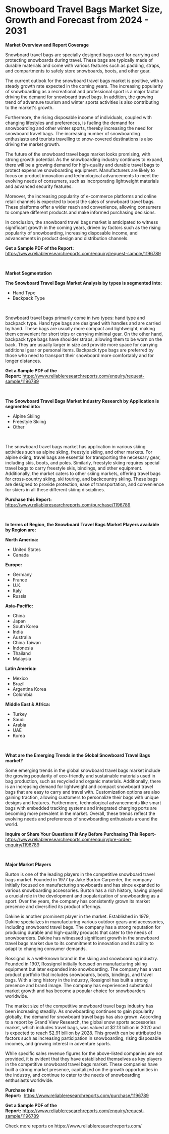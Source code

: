 <p><h1>Snowboard Travel Bags Market Size, Growth and Forecast from 2024 - 2031</h1></p><p><strong>Market Overview and Report Coverage</strong></p>
<p><p>Snowboard travel bags are specially designed bags used for carrying and protecting snowboards during travel. These bags are typically made of durable materials and come with various features such as padding, straps, and compartments to safely store snowboards, boots, and other gear.</p><p>The current outlook for the snowboard travel bags market is positive, with a steady growth rate expected in the coming years. The increasing popularity of snowboarding as a recreational and professional sport is a major factor driving the demand for snowboard travel bags. In addition, the growing trend of adventure tourism and winter sports activities is also contributing to the market's growth.</p><p>Furthermore, the rising disposable income of individuals, coupled with changing lifestyles and preferences, is fueling the demand for snowboarding and other winter sports, thereby increasing the need for snowboard travel bags. The increasing number of snowboarding enthusiasts and tourists travelling to snow-covered destinations is also driving the market growth.</p><p>The future of the snowboard travel bags market looks promising, with strong growth potential. As the snowboarding industry continues to expand, there will be a growing demand for high-quality and durable travel bags to protect expensive snowboarding equipment. Manufacturers are likely to focus on product innovation and technological advancements to meet the evolving needs of consumers, such as incorporating lightweight materials and advanced security features.</p><p>Moreover, the increasing popularity of e-commerce platforms and online retail channels is expected to boost the sales of snowboard travel bags. These platforms offer a wider reach and convenience, allowing consumers to compare different products and make informed purchasing decisions.</p><p>In conclusion, the snowboard travel bags market is anticipated to witness significant growth in the coming years, driven by factors such as the rising popularity of snowboarding, increasing disposable income, and advancements in product design and distribution channels.</p></p>
<p><strong>Get a Sample PDF of the Report:</strong> <a href="https://www.reliableresearchreports.com/enquiry/request-sample/1196789">https://www.reliableresearchreports.com/enquiry/request-sample/1196789</a></p>
<p>&nbsp;</p>
<p><strong>Market Segmentation</strong></p>
<p><strong>The Snowboard Travel Bags Market Analysis by types is segmented into:</strong></p>
<p><ul><li>Hand Type</li><li>Backpack Type</li></ul></p>
<p>&nbsp;</p>
<p><p>Snowboard travel bags primarily come in two types: hand type and backpack type. Hand type bags are designed with handles and are carried by hand. These bags are usually more compact and lightweight, making them convenient for short trips or carrying minimal gear. On the other hand, backpack type bags have shoulder straps, allowing them to be worn on the back. They are usually larger in size and provide more space for carrying additional gear or personal items. Backpack type bags are preferred by those who need to transport their snowboard more comfortably and for longer distances.</p></p>
<p><strong>Get a Sample PDF of the Report:</strong>&nbsp;<a href="https://www.reliableresearchreports.com/enquiry/request-sample/1196789">https://www.reliableresearchreports.com/enquiry/request-sample/1196789</a></p>
<p>&nbsp;</p>
<p><strong>The Snowboard Travel Bags Market Industry Research by Application is segmented into:</strong></p>
<p><ul><li>Alpine Skiing</li><li>Freestyle Skiing</li><li>Other</li></ul></p>
<p>&nbsp;</p>
<p><p>The snowboard travel bags market has application in various skiing activities such as alpine skiing, freestyle skiing, and other markets. For alpine skiing, travel bags are essential for transporting the necessary gear, including skis, boots, and poles. Similarly, freestyle skiing requires special travel bags to carry freestyle skis, bindings, and other equipment. Additionally, the market caters to other skiing markets, offering travel bags for cross-country skiing, ski touring, and backcountry skiing. These bags are designed to provide protection, ease of transportation, and convenience for skiers in all these different skiing disciplines.</p></p>
<p><strong>Purchase this Report:</strong>&nbsp; <a href="https://www.reliableresearchreports.com/purchase/1196789">https://www.reliableresearchreports.com/purchase/1196789</a></p>
<p>&nbsp;</p>
<p><strong>In terms of Region, the Snowboard Travel Bags Market Players available by Region are:</strong></p>
<p>
    <p> <strong> North America: </strong>
        <ul>
            <li>United States</li>
            <li>Canada</li>
        </ul>
        </p> 
    <p> <strong> Europe: </strong>
        <ul>
            <li>Germany</li>
            <li>France</li>
            <li>U.K.</li>
            <li>Italy</li>
            <li>Russia</li>
        </ul>
        </p> 
    <p> <strong> Asia-Pacific: </strong>
        <ul>
            <li>China</li>
            <li>Japan</li>
            <li>South Korea</li>
            <li>India</li>
            <li>Australia</li>
            <li>China Taiwan</li>
            <li>Indonesia</li>
            <li>Thailand</li>
            <li>Malaysia</li>
        </ul>
        </p> 
    <p> <strong> Latin America: </strong>
        <ul>
            <li>Mexico</li>
            <li>Brazil</li>
            <li>Argentina Korea</li>
            <li>Colombia</li>
        </ul>
        </p> 
    <p> <strong> Middle East & Africa: </strong>
        <ul>
            <li>Turkey</li>
            <li>Saudi</li>
            <li>Arabia</li>
            <li>UAE</li>
            <li>Korea</li>
        </ul>
    </p>
    </p>
<p>&nbsp;</p>
<p><strong>What are the Emerging Trends in the Global Snowboard Travel Bags market?</strong></p>
<p><p>Some emerging trends in the global snowboard travel bags market include the growing popularity of eco-friendly and sustainable materials used in bag production, such as recycled and organic materials. Additionally, there is an increasing demand for lightweight and compact snowboard travel bags that are easy to carry and travel with. Customization options are also gaining traction, allowing customers to personalize their bags with unique designs and features. Furthermore, technological advancements like smart bags with embedded tracking systems and integrated charging ports are becoming more prevalent in the market. Overall, these trends reflect the evolving needs and preferences of snowboarding enthusiasts around the world.</p></p>
<p><strong>Inquire or Share Your Questions If Any Before Purchasing This Report</strong>- <a href="https://www.reliableresearchreports.com/enquiry/pre-order-enquiry/1196789">https://www.reliableresearchreports.com/enquiry/pre-order-enquiry/1196789</a></p>
<p>&nbsp;</p>
<p><strong>Major Market Players</strong></p>
<p><p>Burton is one of the leading players in the competitive snowboard travel bags market. Founded in 1977 by Jake Burton Carpenter, the company initially focused on manufacturing snowboards and has since expanded to various snowboarding accessories. Burton has a rich history, having played a crucial role in the development and popularization of snowboarding as a sport. Over the years, the company has consistently grown its market presence and diversified its product offerings.</p><p>Dakine is another prominent player in the market. Established in 1979, Dakine specializes in manufacturing various outdoor gears and accessories, including snowboard travel bags. The company has a strong reputation for producing durable and high-quality products that cater to the needs of snowboarders. Dakine has witnessed significant growth in the snowboard travel bags market due to its commitment to innovation and its ability to adapt to changing consumer demands.</p><p>Rossignol is a well-known brand in the skiing and snowboarding industry. Founded in 1907, Rossignol initially focused on manufacturing skiing equipment but later expanded into snowboarding. The company has a vast product portfolio that includes snowboards, boots, bindings, and travel bags. With a long history in the industry, Rossignol has built a strong presence and brand image. The company has experienced substantial market growth and has become a popular choice for snowboarders worldwide.</p><p>The market size of the competitive snowboard travel bags industry has been increasing steadily. As snowboarding continues to gain popularity globally, the demand for snowboard travel bags has also grown. According to a report by Grand View Research, the global snow sports accessories market, which includes travel bags, was valued at $2.13 billion in 2020 and is expected to reach $2.91 billion by 2028. This growth can be attributed to factors such as increasing participation in snowboarding, rising disposable incomes, and growing interest in adventure sports.</p><p>While specific sales revenue figures for the above-listed companies are not provided, it is evident that they have established themselves as key players in the competitive snowboard travel bags market. These companies have built a strong market presence, capitalized on the growth opportunities in the industry, and continue to cater to the needs of snowboarding enthusiasts worldwide.</p></p>
<p><strong>Purchase this Report:</strong>&nbsp;&nbsp;<a href="https://www.reliableresearchreports.com/purchase/1196789">https://www.reliableresearchreports.com/purchase/1196789</a></p>
<p></p>
<p><strong>Get a Sample PDF of the Report:</strong>&nbsp;<a href="https://www.reliableresearchreports.com/enquiry/request-sample/1196789">https://www.reliableresearchreports.com/enquiry/request-sample/1196789</a></p>
<p>Check more reports on https://www.reliableresearchreports.com/</p>